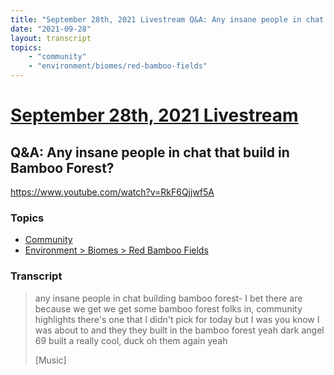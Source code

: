 ```yaml
---
title: "September 28th, 2021 Livestream Q&A: Any insane people in chat that build in Bamboo Forest?"
date: "2021-09-28"
layout: transcript
topics:
    - "community"
    - "environment/biomes/red-bamboo-fields"
---
```

# [September 28th, 2021 Livestream](../2021-09-28.md)
## Q&A: Any insane people in chat that build in Bamboo Forest?
https://www.youtube.com/watch?v=RkF6Qjjwf5A

### Topics
* [Community](../topics/community.md)
* [Environment > Biomes > Red Bamboo Fields](../topics/environment/biomes/red-bamboo-fields.md)

### Transcript

> any insane people in chat building bamboo forest- I bet there are because we get we get some bamboo forest folks in, community highlights there's one that I didn't pick for today but I was you know I was about to and they they built in the bamboo forest yeah dark angel 69 built a really cool, duck oh them again yeah
>
> [Music]

